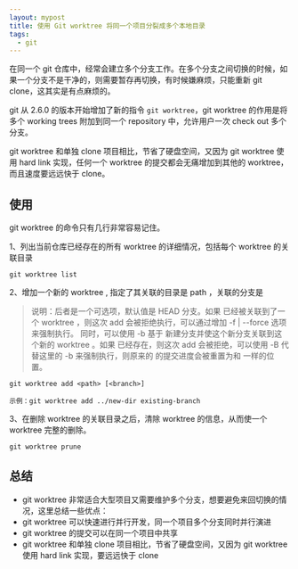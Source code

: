 ```yaml
---
layout: mypost
title: 使用 Git worktree 将同一个项目分裂成多个本地目录
tags:
  - git
---
```


在同一个 git 仓库中，经常会建立多个分支工作。在多个分支之间切换的时候，如果一个分支不是干净的，则需要暂存再切换，有时候嫌麻烦，只能重新 git clone，这其实是有点麻烦的。

git 从 2.6.0 的版本开始增加了新的指令 `git worktree`，git worktree 的作用是将多个 working trees 附加到同一个 repository 中，允许用户一次 check out 多个分支。

git worktree 和单独 clone 项目相比，节省了硬盘空间，又因为 git worktree 使用 hard link 实现，任何一个 worktree 的提交都会无痛增加到其他的 worktree，而且速度要远远快于 clone。

## 使用

git worktree 的命令只有几行非常容易记住。

1、列出当前仓库已经存在的所有 worktree 的详细情况，包括每个 worktree 的关联目录

```
git worktree list

```

2、增加一个新的 worktree , 指定了其关联的目录是 path ，关联的分支是 <branch>

> 说明：后者是一个可选项，默认值是 HEAD 分支。如果 <branch> 已经被关联到了一个 worktree ，则这次 add 会被拒绝执行，可以通过增加 -f | --force 选项来强制执行。
> 同时，可以使用 -b <new-branch> 基于 <branch> 新建分支并使这个新分支关联到这个新的 worktree 。如果 <new-branch> 已经存在，则这次 add 会被拒绝，可以使用 -B 代替这里的 -b 来强制执行，则原来的 <new-branch> 的提交进度会被重置为和 <branch> 一样的位置。

```
git worktree add <path> [<branch>]

示例：git worktree add ../new-dir existing-branch

```

3、在删除 worktree 的关联目录之后，清除 worktree 的信息，从而使一个 worktree 完整的删除。

```
git worktree prune

```

## 总结

- git worktree 非常适合大型项目又需要维护多个分支，想要避免来回切换的情况，这里总结一些优点：
- git worktree 可以快速进行并行开发，同一个项目多个分支同时并行演进
- git worktree 的提交可以在同一个项目中共享
- git worktree 和单独 clone 项目相比，节省了硬盘空间，又因为 git worktree 使用 hard link 实现，要远远快于 clone
